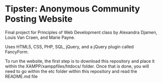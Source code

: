 # Tipster: Anonymous Community Posting Website
Final project for Principles of Web Development class by Alexandra Djamen, Louis Van Craen, and Marie Payne.

Uses HTML5, CSS, PHP, SQL, jQuery, and a jQuery plugin called FancyForm.


To run the website, the first step is to download this repository and place it within the XAMPP/xamppfiles/htdocs/ folder. Once that is done, you will need to go within the etc folder within this repository and read the README.md file
